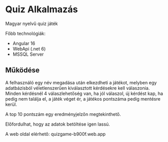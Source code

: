 # Quiz Alkalmazás

Magyar nyelvű quiz játék

Főbb technológiák:
- Angular 16
- WebApi (.net 6)
- MSSQL Server

## Működése

A felhasználó egy név megadása után elkezdheti a játékot, melyben egy adatbázisból véletlenszerűen kiválasztott kérdésekre kell válaszonia. Minden kérdésnél 4 válaszlehetőség van, ha jól válaszol, új kérdést kap, ha pedig nem találja el, a játék véget ér, a játékos pontszáma pedig mentésre kerül.

A top 10 pontszám egy eredményjelzőn megtekinthető.

Előfordulhat, hogy az adatok betöltése igen lassú.

A web oldal elérhető: quizgame-b900f.web.app

